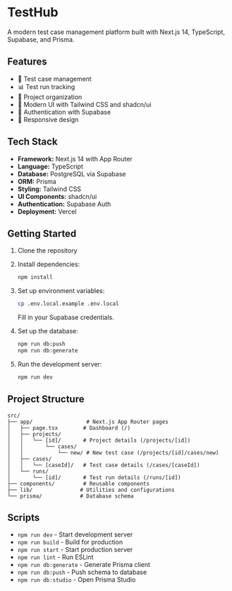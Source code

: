 # TestHub

A modern test case management platform built with Next.js 14, TypeScript, Supabase, and Prisma.

## Features

- 🧪 Test case management
- 📊 Test run tracking
- 🎯 Project organization
- 🎨 Modern UI with Tailwind CSS and shadcn/ui
- 🔐 Authentication with Supabase
- 📱 Responsive design

## Tech Stack

- **Framework:** Next.js 14 with App Router
- **Language:** TypeScript
- **Database:** PostgreSQL via Supabase
- **ORM:** Prisma
- **Styling:** Tailwind CSS
- **UI Components:** shadcn/ui
- **Authentication:** Supabase Auth
- **Deployment:** Vercel

## Getting Started

1. Clone the repository
2. Install dependencies:
   ```bash
   npm install
   ```

3. Set up environment variables:
   ```bash
   cp .env.local.example .env.local
   ```
   Fill in your Supabase credentials.

4. Set up the database:
   ```bash
   npm run db:push
   npm run db:generate
   ```

5. Run the development server:
   ```bash
   npm run dev
   ```

## Project Structure

```
src/
├── app/                 # Next.js App Router pages
│   ├── page.tsx        # Dashboard (/)
│   ├── projects/       
│   │   └── [id]/       # Project details (/projects/[id])
│   │       └── cases/
│   │           └── new/ # New test case (/projects/[id]/cases/new)
│   ├── cases/
│   │   └── [caseId]/   # Test case details (/cases/[caseId])
│   └── runs/
│       └── [id]/       # Test run details (/runs/[id])
├── components/         # Reusable components
├── lib/               # Utilities and configurations
└── prisma/            # Database schema
```

## Scripts

- `npm run dev` - Start development server
- `npm run build` - Build for production
- `npm run start` - Start production server
- `npm run lint` - Run ESLint
- `npm run db:generate` - Generate Prisma client
- `npm run db:push` - Push schema to database
- `npm run db:studio` - Open Prisma Studio